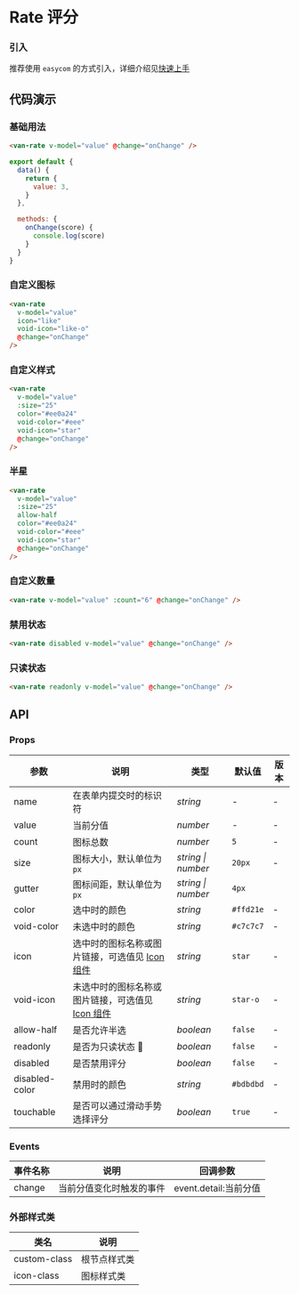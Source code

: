 # Rate 评分

### 引入

推荐使用 `easycom` 的方式引入，详细介绍见[快速上手](#/quickstart#easycom-mo-shi-tui-jian)

## 代码演示

### 基础用法

```html
<van-rate v-model="value" @change="onChange" />
```

```javascript
export default {
  data() {
    return {
      value: 3,
    }
  },

  methods: {
    onChange(score) {
      console.log(score)
    }
  }
}
```

### 自定义图标

```html
<van-rate
  v-model="value"
  icon="like"
  void-icon="like-o"
  @change="onChange"
/>
```

### 自定义样式

```html
<van-rate
  v-model="value"
  :size="25"
  color="#ee0a24"
  void-color="#eee"
  void-icon="star"
  @change="onChange"
/>
```

### 半星

```html
<van-rate
  v-model="value"
  :size="25"
  allow-half
  color="#ee0a24"
  void-color="#eee"
  void-icon="star"
  @change="onChange"
/>
```

### 自定义数量

```html
<van-rate v-model="value" :count="6" @change="onChange" />
```

### 禁用状态

```html
<van-rate disabled v-model="value" @change="onChange" />
```

### 只读状态

```html
<van-rate readonly v-model="value" @change="onChange" />
```

## API

### Props

| 参数 | 说明 | 类型 | 默认值 | 版本 |
| --- | --- | --- | --- | --- |
| name | 在表单内提交时的标识符 | _string_ | - | - |
| value | 当前分值 | _number_ | - | - |
| count | 图标总数 | _number_ | `5` | - |
| size | 图标大小，默认单位为 `px` | _string \| number_ | `20px` | - |
| gutter | 图标间距，默认单位为 `px` | _string \| number_ | `4px` |
| color | 选中时的颜色 | _string_ | `#ffd21e` | - |
| void-color | 未选中时的颜色 | _string_ | `#c7c7c7` | - |
| icon | 选中时的图标名称或图片链接，可选值见 [Icon 组件](#/icon) | _string_ | `star` | - |
| void-icon | 未选中时的图标名称或图片链接，可选值见 [Icon 组件](#/icon) | _string_ | `star-o` | - |
| allow-half | 是否允许半选 | _boolean_ | `false` | - |
| readonly | 是否为只读状态  | _boolean_ | `false` | - |
| disabled | 是否禁用评分 | _boolean_ | `false` | - |
| disabled-color | 禁用时的颜色 | _string_ | `#bdbdbd` | - |
| touchable | 是否可以通过滑动手势选择评分 | _boolean_ | `true` | - |

### Events

| 事件名称 | 说明                     | 回调参数              |
| -------- | ------------------------ | --------------------- |
| change   | 当前分值变化时触发的事件 | event.detail:当前分值 |

### 外部样式类

| 类名         | 说明         |
| ------------ | ------------ |
| custom-class | 根节点样式类 |
| icon-class   | 图标样式类   |
